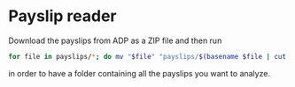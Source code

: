 # Payslip reader

Download the payslips from ADP as a ZIP file and then run

```sh
for file in payslips/*; do mv "$file" "payslips/$(basename $file | cut -d'_' -f 2,3).pdf"; done
```

in order to have a folder containing all the payslips you want to analyze.
